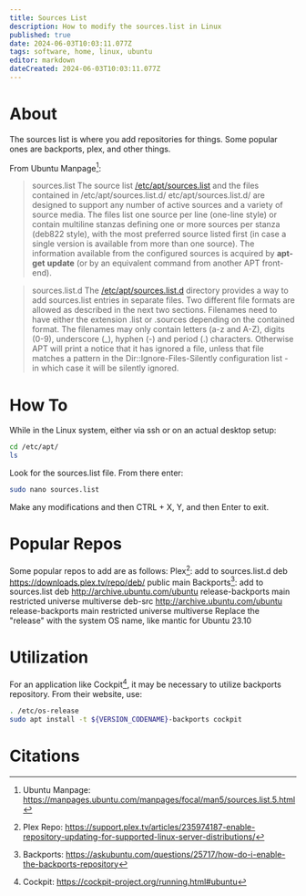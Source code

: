 ```yaml
---
title: Sources List
description: How to modify the sources.list in Linux
published: true
date: 2024-06-03T10:03:11.077Z
tags: software, home, linux, ubuntu
editor: markdown
dateCreated: 2024-06-03T10:03:11.077Z
---
```


# About
The sources list is where you add repositories for things. Some popular ones are backports, plex, and other things. 

From Ubuntu Manpage[^1]:
>sources.list
>The source list [/etc/apt/sources.list](file:///etc/apt/sources.list) and the files contained in /etc/apt/sources.list.d/ etc/apt/sources.list.d/ are designed to support any number of active sources and a variety of source media. The files list one source per line (one-line style) or contain multiline stanzas defining one or more sources per stanza (deb822 style), with the most preferred source listed first (in case a single version is available from more than one source). The information available from the configured sources is acquired by **apt-get** **update** (or by an equivalent command from another APT front-end).
  
>sources.list.d 
The [/etc/apt/sources.list.d](file:///etc/apt/sources.list.d) directory provides a way to add sources.list entries in separate files. Two different file formats are allowed as described in the next two sections. Filenames need to have either the extension .list or .sources depending on the contained format. The filenames may only contain letters (a-z and A-Z), digits (0-9), underscore (_), hyphen (-) and period (.) characters. Otherwise APT will print a notice that it has ignored a file, unless that file matches a pattern in the Dir::Ignore-Files-Silently configuration list - in which case it will be silently ignored.

# How To
While in the Linux system, either via ssh or on an actual desktop setup:
```sh
cd /etc/apt/
ls
```

Look for the sources.list file. From there enter:
```sh
sudo nano sources.list
```

Make any modifications and then CTRL + X, Y, and then Enter to exit.

# Popular Repos
Some popular repos to add are as follows:
	Plex[^2]:
		add to sources.list.d
		deb https://downloads.plex.tv/repo/deb/ public main
	Backports[^3]:
		add to sources.list
		deb http://archive.ubuntu.com/ubuntu release-backports main restricted universe multiverse
		deb-src http://archive.ubuntu.com/ubuntu release-backports main restricted universe multiverse
		Replace the "release" with the system OS name, like mantic for Ubuntu 23.10

# Utilization
For an application like Cockpit[^4], it may be necessary to utilize backports repository.
From their website, use:
```sh
. /etc/os-release
sudo apt install -t ${VERSION_CODENAME}-backports cockpit
```

# Citations
[^1]: Ubuntu Manpage: https://manpages.ubuntu.com/manpages/focal/man5/sources.list.5.html
[^2]: Plex Repo: https://support.plex.tv/articles/235974187-enable-repository-updating-for-supported-linux-server-distributions/
[^3]: Backports: https://askubuntu.com/questions/25717/how-do-i-enable-the-backports-repository
[^4]: Cockpit: https://cockpit-project.org/running.html#ubuntu